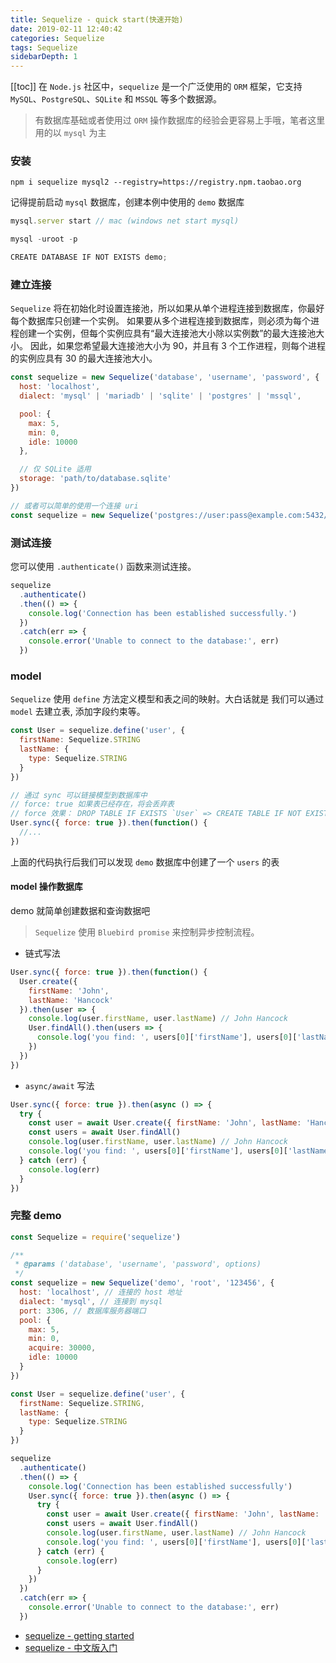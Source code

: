 ```yaml
---
title: Sequelize - quick start(快速开始)
date: 2019-02-11 12:40:42
categories: Sequelize
tags: Sequelize
sidebarDepth: 1
---
```

[[toc]]
在 `Node.js` 社区中，`sequelize` 是一个广泛使用的 `ORM` 框架，它支持 `MySQL`、`PostgreSQL`、`SQLite` 和 `MSSQL` 等多个数据源。

> 有数据库基础或者使用过 `ORM` 操作数据库的经验会更容易上手哦，笔者这里用的以 `mysql` 为主

### 安装

```npm
npm i sequelize mysql2 --registry=https://registry.npm.taobao.org
```

记得提前启动 `mysql` 数据库，创建本例中使用的 `demo` 数据库

```js
mysql.server start // mac (windows net start mysql)

mysql -uroot -p

CREATE DATABASE IF NOT EXISTS demo;
```
<!--more-->

### 建立连接

`Sequelize` 将在初始化时设置连接池，所以如果从单个进程连接到数据库，你最好每个数据库只创建一个实例。 如果要从多个进程连接到数据库，则必须为每个进程创建一个实例，但每个实例应具有“最大连接池大小除以实例数”的最大连接池大小。
因此，如果您希望最大连接池大小为 90，并且有 3 个工作进程，则每个进程的实例应具有 30 的最大连接池大小。

```js
const sequelize = new Sequelize('database', 'username', 'password', {
  host: 'localhost',
  dialect: 'mysql' | 'mariadb' | 'sqlite' | 'postgres' | 'mssql',

  pool: {
    max: 5,
    min: 0,
    idle: 10000
  },

  // 仅 SQLite 适用
  storage: 'path/to/database.sqlite'
})

// 或者可以简单的使用一个连接 uri
const sequelize = new Sequelize('postgres://user:pass@example.com:5432/dbname')
```

### 测试连接

您可以使用 `.authenticate()` 函数来测试连接。

```js
sequelize
  .authenticate()
  .then(() => {
    console.log('Connection has been established successfully.')
  })
  .catch(err => {
    console.error('Unable to connect to the database:', err)
  })
```

### model

`Sequelize` 使用 `define` 方法定义模型和表之间的映射。大白话就是 我们可以通过 `model` 去建立表, 添加字段约束等。

```js
const User = sequelize.define('user', {
  firstName: Sequelize.STRING
  lastName: {
    type: Sequelize.STRING
  }
})

// 通过 sync 可以链接模型到数据库中
// force: true 如果表已经存在，将会丢弃表
// force 效果： DROP TABLE IF EXISTS `User` => CREATE TABLE IF NOT EXISTS `USER`...
User.sync({ force: true }).then(function() {
  //...
})
```

上面的代码执行后我们可以发现 `demo` 数据库中创建了一个 `users` 的表

#### model 操作数据库

demo 就简单创建数据和查询数据吧

> `Sequelize` 使用 `Bluebird promise` 来控制异步控制流程。

- 链式写法

```js
User.sync({ force: true }).then(function() {
  User.create({
    firstName: 'John',
    lastName: 'Hancock'
  }).then(user => {
    console.log(user.firstName, user.lastName) // John Hancock
    User.findAll().then(users => {
      console.log('you find: ', users[0]['firstName'], users[0]['lastName']) // you find:  John Hancock
    })
  })
})
```

- `async/await` 写法

```js
User.sync({ force: true }).then(async () => {
  try {
    const user = await User.create({ firstName: 'John', lastName: 'Hancock' })
    const users = await User.findAll()
    console.log(user.firstName, user.lastName) // John Hancock
    console.log('you find: ', users[0]['firstName'], users[0]['lastName']) // you find:  John Hancock
  } catch (err) {
    console.log(err)
  }
})
```

### 完整 demo

```js
const Sequelize = require('sequelize')

/**
 * @params ('database', 'username', 'password', options)
 */
const sequelize = new Sequelize('demo', 'root', '123456', {
  host: 'localhost', // 连接的 host 地址
  dialect: 'mysql', // 连接到 mysql
  port: 3306, // 数据库服务器端口
  pool: {
    max: 5,
    min: 0,
    acquire: 30000,
    idle: 10000
  }
})

const User = sequelize.define('user', {
  firstName: Sequelize.STRING,
  lastName: {
    type: Sequelize.STRING
  }
})

sequelize
  .authenticate()
  .then(() => {
    console.log('Connection has been established successfully')
    User.sync({ force: true }).then(async () => {
      try {
        const user = await User.create({ firstName: 'John', lastName: 'Hancock' })
        const users = await User.findAll()
        console.log(user.firstName, user.lastName) // John Hancock
        console.log('you find: ', users[0]['firstName'], users[0]['lastName']) // you find:  John Hancock
      } catch (err) {
        console.log(err)
      }
    })
  })
  .catch(err => {
    console.error('Unable to connect to the database:', err)
  })
```

- [sequelize - getting started](http://docs.sequelizejs.com/manual/installation/getting-started.html)
- [sequelize - 中文版入门](https://github.com/demopark/sequelize-docs-Zh-CN/blob/master/getting-started.md)